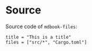 # Source

Source code of `mdbook-files`:

```files
title = "This is a title"
files = ["src/*", "Cargo.toml"]
```
